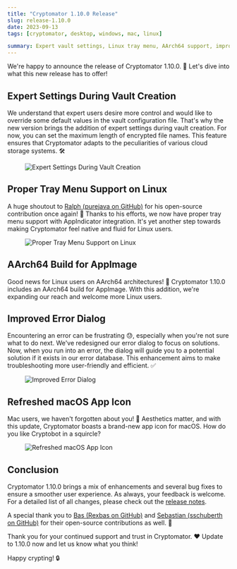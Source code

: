 ```yaml
---
title: "Cryptomator 1.10.0 Release"
slug: release-1.10.0
date: 2023-09-13
tags: [cryptomator, desktop, windows, mac, linux]

summary: Expert vault settings, Linux tray menu, AArch64 support, improved error dialog, and a refreshed macOS icon. Update now!
---
```

We're happy to announce the release of Cryptomator 1.10.0. :tada: Let's dive into what this new release has to offer!

## Expert Settings During Vault Creation

We understand that expert users desire more control and would like to override some default values in the vault configuration file. That's why the new version brings the addition of expert settings during vault creation. For now, you can set the maximum length of encrypted file names. This feature ensures that Cryptomator adapts to the peculiarities of various cloud storage systems. :hammer_and_wrench:

<figure class="text-center">
  <img class="inline-block rounded-sm" src="/img/blog/expert-settings.png" srcset="/img/blog/expert-settings.png 1x, /img/blog/expert-settings@2x.png 2x" alt="Expert Settings During Vault Creation" />
</figure>

## Proper Tray Menu Support on Linux

A huge shoutout to [Ralph (purejava on GitHub)](https://github.com/purejava) for his open-source contribution once again! :raised_hands: Thanks to his efforts, we now have proper tray menu support with AppIndicator integration. It's yet another step towards making Cryptomator feel native and fluid for Linux users.

<figure class="text-center">
  <img class="inline-block rounded-sm" src="/img/blog/tray-menu-appindicator.png" srcset="/img/blog/tray-menu-appindicator.png 1x, /img/blog/tray-menu-appindicator@2x.png 2x" alt="Proper Tray Menu Support on Linux" />
</figure>

## AArch64 Build for AppImage

Good news for Linux users on AArch64 architectures! :tada: Cryptomator 1.10.0 includes an AArch64 build for AppImage. With this addition, we're expanding our reach and welcome more Linux users.

## Improved Error Dialog

Encountering an error can be frustrating :sweat:, especially when you're not sure what to do next. We've redesigned our error dialog to focus on solutions. Now, when you run into an error, the dialog will guide you to a potential solution if it exists in our error database. This enhancement aims to make troubleshooting more user-friendly and efficient. :white_check_mark:

<figure class="text-center">
  <img class="inline-block rounded-sm" src="/img/blog/look-up-solution.png" srcset="/img/blog/look-up-solution.png 1x, /img/blog/look-up-solution@2x.png 2x" alt="Improved Error Dialog" />
</figure>

## Refreshed macOS App Icon

Mac users, we haven't forgotten about you! :green_apple: Aesthetics matter, and with this update, Cryptomator boasts a brand-new app icon for macOS. How do you like Cryptobot in a squircle?

<figure class="text-center">
  <img class="inline-block rounded-sm" src="/img/blog/macos-app-icon-2023.png" srcset="/img/blog/macos-app-icon-2023.png 1x, /img/blog/macos-app-icon-2023@2x.png 2x" alt="Refreshed macOS App Icon" />
</figure>

## Conclusion

Cryptomator 1.10.0 brings a mix of enhancements and several bug fixes to ensure a smoother user experience. As always, your feedback is welcome. For a detailed list of all changes, please check out the [release notes](https://github.com/cryptomator/cryptomator/releases/tag/1.10.0).

A special thank you to [Bas (Rexbas on GitHub)](https://github.com/Rexbas) and [Sebastian (sschuberth on GitHub)](https://github.com/sschuberth) for their open-source contributions as well. :star2:

Thank you for your continued support and trust in Cryptomator. :heart: Update to 1.10.0 now and let us know what you think!

Happy crypting! :lock:
